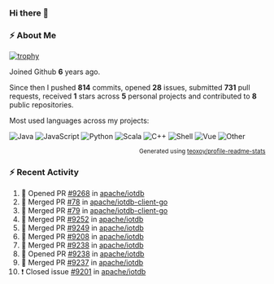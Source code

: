 ### Hi there 👋

### :zap: About Me

[![trophy](https://github-profile-trophy.vercel.app/?username=HTHou&theme=onedark)](https://github.com/ryo-ma/github-profile-trophy)
   
Joined Github **6** years ago.

Since then I pushed **814** commits, opened **28** issues, submitted **731** pull requests, received **1** stars across **5** personal projects and contributed to **8** public repositories.

Most used languages across my projects:

![Java](https://img.shields.io/static/v1?style=flat-square&label=%E2%A0%80&color=555&labelColor=%23b07219&message=Java%EF%B8%B194.4%25)
![JavaScript](https://img.shields.io/static/v1?style=flat-square&label=%E2%A0%80&color=555&labelColor=%23f1e05a&message=JavaScript%EF%B8%B11.4%25)
![Python](https://img.shields.io/static/v1?style=flat-square&label=%E2%A0%80&color=555&labelColor=%233572A5&message=Python%EF%B8%B10.7%25)
![Scala](https://img.shields.io/static/v1?style=flat-square&label=%E2%A0%80&color=555&labelColor=%23c22d40&message=Scala%EF%B8%B10.6%25)
![C++](https://img.shields.io/static/v1?style=flat-square&label=%E2%A0%80&color=555&labelColor=%23f34b7d&message=C%2B%2B%EF%B8%B10.6%25)
![Shell](https://img.shields.io/static/v1?style=flat-square&label=%E2%A0%80&color=555&labelColor=%2389e051&message=Shell%EF%B8%B10.4%25)
![Vue](https://img.shields.io/static/v1?style=flat-square&label=%E2%A0%80&color=555&labelColor=%2341b883&message=Vue%EF%B8%B10.3%25)
![Other](https://img.shields.io/static/v1?style=flat-square&label=%E2%A0%80&color=555&labelColor=%23ededed&message=Other%EF%B8%B11.2%25)

<p align="right"><sub>Generated using <a href="https://github.com/marketplace/actions/profile-readme-stats">teoxoy/profile-readme-stats</a></sub></p>


<!--![](https://github.com/HTHou/HTHou/blob/output/github-contribution-grid-snake.svg)-->

<!--![Haonan Hou's github stats](https://github-readme-stats.vercel.app/api?username=HTHou&count_private=true&show_icons=true&theme=onedark)-->

<!--![Haonan Hou's wakatime stats](https://github-readme-stats.vercel.app/api/wakatime?username=HTHou&layout=compact&theme=onedark)-->

<!--![Top Langs](https://github-readme-stats.vercel.app/api/top-langs/?username=HTHou&theme=onedark&layout=compact)-->

### :zap: Recent Activity
<!--START_SECTION:activity-->
1. 💪 Opened PR [#9268](https://github.com/apache/iotdb/pull/9268) in [apache/iotdb](https://github.com/apache/iotdb)
2. 🎉 Merged PR [#78](https://github.com/apache/iotdb-client-go/pull/78) in [apache/iotdb-client-go](https://github.com/apache/iotdb-client-go)
3. 🎉 Merged PR [#79](https://github.com/apache/iotdb-client-go/pull/79) in [apache/iotdb-client-go](https://github.com/apache/iotdb-client-go)
4. 🎉 Merged PR [#9252](https://github.com/apache/iotdb/pull/9252) in [apache/iotdb](https://github.com/apache/iotdb)
5. 🎉 Merged PR [#9249](https://github.com/apache/iotdb/pull/9249) in [apache/iotdb](https://github.com/apache/iotdb)
6. 🎉 Merged PR [#9208](https://github.com/apache/iotdb/pull/9208) in [apache/iotdb](https://github.com/apache/iotdb)
7. 🎉 Merged PR [#9238](https://github.com/apache/iotdb/pull/9238) in [apache/iotdb](https://github.com/apache/iotdb)
8. 💪 Opened PR [#9238](https://github.com/apache/iotdb/pull/9238) in [apache/iotdb](https://github.com/apache/iotdb)
9. 🎉 Merged PR [#9237](https://github.com/apache/iotdb/pull/9237) in [apache/iotdb](https://github.com/apache/iotdb)
10. ❗️ Closed issue [#9201](https://github.com/apache/iotdb/issues/9201) in [apache/iotdb](https://github.com/apache/iotdb)
<!--END_SECTION:activity-->

<!--
**HTHou/HTHou** is a ✨ _special_ ✨ repository because its `README.md` (this file) appears on your GitHub profile.

Here are some ideas to get you started:

- 🔭 I’m currently working on ...
- 🌱 I’m currently learning ...
- 👯 I’m looking to collaborate on ...
- 🤔 I’m looking for help with ...
- 💬 Ask me about ...
- 📫 How to reach me: ...
- 😄 Pronouns: ...
- ⚡ Fun fact: ...
-->
